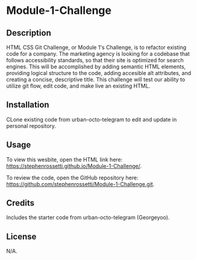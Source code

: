 # Module-1-Challenge

## Description

HTML CSS Git Challenge, or Module 1's Challenge, is to refactor existing code for a company. The marketing agency is looking for a codebase that follows accessibility standards, so that their site is optimized for search engines. This will be accomplished by adding semantic HTML elements, providing logical structure to the code, adding accesible alt attributes, and creating a concise, descriptive title. This challenge will test our ability to utilize git flow, edit code, and make live an existing HTML.

## Installation

CLone existing code from urban-octo-telegram to edit and update in personal repository.

## Usage

To view this wesbite, open the HTML link here: https://stephenrossetti.github.io/Module-1-Challenge/.

To review the code, open the GitHub repository here: https://github.com/stephenrossetti/Module-1-Challenge.git.

## Credits

Includes the starter code from urban-octo-telegram (Georgeyoo).

## License

N/A.